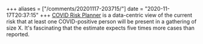 +++
aliases = ["/comments/20201117-203715/"]
date = "2020-11-17T20:37:15"
+++
[COVID Risk Planner](https://covid19risk.biosci.gatech.edu/) is a data-centric view of the current risk that at least one COVID-positive person will be present in a gathering of size X. It's fascinating that the estimate expects five times more cases than reported.

